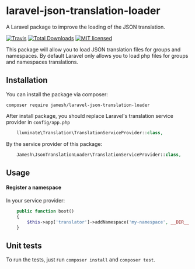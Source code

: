 # laravel-json-translation-loader
A Laravel package to improve the loading of the JSON translation.

[![Travis](https://img.shields.io/travis/JamesHemery/laravel-json-translation-loader.svg?style=for-the-badge)](https://travis-ci.org/JamesHemery/laravel-json-translation-loader)
[![Total Downloads](https://img.shields.io/packagist/dt/jamesh/laravel-json-translation-loader.svg?style=for-the-badge)](https://packagist.org/packages/jamesh/laravel-json-translation-loader)
[![MIT licensed](https://img.shields.io/badge/license-MIT-blue.svg?style=for-the-badge)](https://raw.githubusercontent.com/JamesHemery/laravel-json-translation-loader/master/LICENSE)

This package will allow you to load JSON translation files for groups and namespaces. By default Laravel only allows you to load php files for groups and namespaces translations.

## Installation

You can install the package via composer:

	composer require jamesh/laravel-json-translation-loader

After install package, you should replace Laravel's translation service provider in `config/app.php`
```php
    lluminate\Translation\TranslationServiceProvider::class,
```

By the service provider of this package:
```php
    Jamesh\JsonTranslationLoader\TranslationServiceProvider::class,
```

## Usage

#### Register a namespace

In your service provider:
```php
    public function boot()
    {
        $this->app['translator']->addNamespace('my-namespace', __DIR__ . '/my-custom-lang-directory');
    }
```

## Unit tests

To run the tests, just run `composer install` and `composer test`.